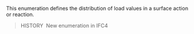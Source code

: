 This enumeration defines the distribution of load values in a surface action or reaction.

> HISTORY&nbsp; New enumeration in IFC4
